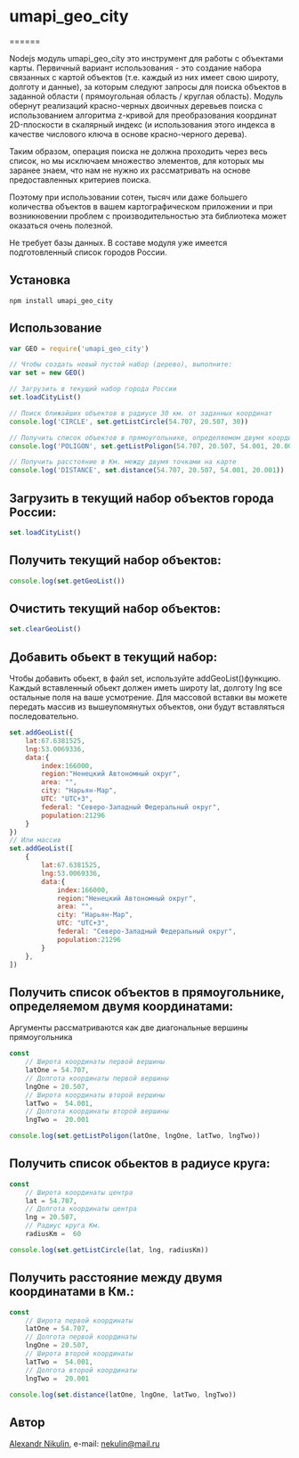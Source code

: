 # umapi_geo_city

======

Nodejs модуль umapi_geo_city это инструмент для работы с объектами карты. Первичный вариант использования - это создание набора связанных с картой объектов (т.е. каждый из них имеет свою широту, долготу и данные), за которым следуют запросы для поиска объектов в заданной области ( прямоугольная область / круглая область).
Модуль обернут реализаций красно-черных двоичных деревьев поиска с использованием алгоритма z-кривой для преобразования координат 2D-плоскости в скалярный индекс (и использования этого индекса в качестве числового ключа в основе красно-черного дерева).

Таким образом, операция поиска не должна проходить через весь список, но мы исключаем множество элементов, для которых мы заранее знаем, что нам не нужно их рассматривать на основе предоставленных критериев поиска.

Поэтому при использовании сотен, тысяч или даже большего количества объектов в вашем картографическом приложении и при возникновении проблем с производительностью эта библиотека может оказаться очень полезной.

Не требует базы данных. В составе модуля уже имеется подготовленный список городов России.

## Установка
```
npm install umapi_geo_city
```

## Использование

```js
var GEO = require('umapi_geo_city')

// Чтобы создать новый пустой набор (дерево), выполните:
var set = new GEO()

// Загрузить в текущий набор города России
set.loadCityList()

// Поиск ближайших объектов в радиусе 30 км. от заданных координат
console.log('CIRCLE', set.getListCircle(54.707, 20.507, 30))

// Получить список объектов в прямоугольнике, определяемом двумя координатами
console.log('POLIGON', set.getListPoligon(54.707, 20.507, 54.001, 20.001))

// Получить расстояние в Км. между двумя точками на карте
console.log('DISTANCE', set.distance(54.707, 20.507, 54.001, 20.001))

```

## Загрузить в текущий набор объектов города России:

```js
set.loadCityList()
```

## Получить текущий набор объектов:

```js
console.log(set.getGeoList())
```

## Очистить текущий набор объектов:

```js
set.clearGeoList()
```

## Добавить обьект в текущий набор:

Чтобы добавить обьект, в файл set, используйте addGeoList()функцию. Каждый вставленный обьект должен иметь широту lat, долготу lng все остальные поля на ваше усмотрение.
Для массовой вставки вы можете передать массив из вышеупомянутых объектов, они будут вставляться последовательно.
```js
set.addGeoList({
    lat:67.6381525,
    lng:53.0069336,
    data:{
        index:166000,
        region:"Ненецкий Автономный округ",
        area: "",
        city: "Нарьян-Мар",
        UTC: "UTC+3",
        federal: "Северо-Западный Федеральный округ",
        population:21296
    }
})
// Или массив
set.addGeoList([
    {
        lat:67.6381525,
        lng:53.0069336,
        data:{
            index:166000,
            region:"Ненецкий Автономный округ",
            area: "",
            city: "Нарьян-Мар",
            UTC: "UTC+3",
            federal: "Северо-Западный Федеральный округ",
            population:21296
        }
    },
])
```

## Получить список объектов в прямоугольнике, определяемом двумя координатами:

Аргументы рассматриваются как две диагональные вершины прямоугольника

```js
const
    // Широта координаты первой вершины
    latOne = 54.707,
    // Долгота координаты первой вершины
    lngOne = 20.507,
    // Широта координаты второй вершины
    latTwo =  54.001,
    // Долгота координаты второй вершины
    lngTwo =  20.001

console.log(set.getListPoligon(latOne, lngOne, latTwo, lngTwo))
```

## Получить список обьектов в радиусе круга:

```js
const
    // Широта координаты центра
    lat = 54.707,
    // Долгота координаты центра
    lng = 20.507,
    // Радиус круга Км.
    radiusКm =  60

console.log(set.getListCircle(lat, lng, radiusКm))
```

## Получить расстояние между двумя координатами в Км.:

```js
const
    // Широта первой координаты
    latOne = 54.707,
    // Долгота первой координаты
    lngOne = 20.507,
    // Широта второй координаты
    latTwo =  54.001,
    // Долгота второй координаты
    lngTwo =  20.001

console.log(set.distance(latOne, lngOne, latTwo, lngTwo))
```

## Автор

[Alexandr Nikulin](https://github.com/SashokNekulin/), e-mail: [nekulin@mail.ru](mailto:nekulin@mail.ru)
